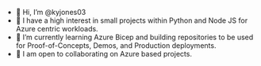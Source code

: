 - 👋 Hi, I’m @kyjones03
- 👀 I have a high interest in small projects within Python and Node JS for Azure centric workloads.
- 🌱 I’m currently learning Azure Bicep and building repositories to be used for Proof-of-Concepts, Demos, and Production deployments.
- 💞️ I am open to collaborating on Azure based projects.

<!---
MubDubs/MubDubs is a ✨ special ✨ repository because its `README.md` (this file) appears on your GitHub profile.
You can click the Preview link to take a look at your changes.
--->
